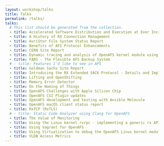 ```yaml
---
layout: workshop/talks
title: Talks
permalink: /talks/
talks:
  # This list should be generated from the collection.
  - title: Accelerated Software Distribution and Execution at Ever Increasing Scale
  - title: A History of RX Connection Management
  - title: AuriStor File System Status Report
  - title: Benefits of AFS Protocol Enhancements
  - title: CERN Site Report
  - title: Dynamic tracing and analysis of OpenAFS kernel module using Perf tool
  - title: FABS - The Flexible AFS Backup System
  # - title: Features I'd like to see in AFS
  - title: Goldman Sachs Site Report
  - title: Introducing the RX Extended SACK Protocol - Details and Implementation Experience
  - title: Lifting and OpenShifting
  - title: Memory Error Detector
  - title: On the Naming of Things
  - title: OpenAFS Challenges with Apple Silicon Chip
  - title: OpenAFS CSI Plugin updates
  - title: OpenAFS development and testing with Ansible Molecule
  - title: OpenAFS macOS client status report
  - title: RxTCP (RxTLS)
  # - title: Static Code Analyzer using Clang for OpenAFS
  - title: The Value of Monitoring
  - title: Using the Linux kernel rxrpc - implementing a generic rx API library
  - title: Using Vagrant for OpenAFS
  - title: Using Virtualization to debug the OpenAFS Linux kernel module
  - title: VLDB Access Metrics
---
```


